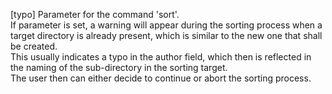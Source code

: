[typo]
  Parameter for the command 'sort'.  
  If parameter is set, a warning will appear during the sorting process when a target directory is already present, which is similar to the new one that shall be created.  
  This usually indicates a typo in the author field, which then is reflected in the naming of the sub-directory in the sorting target.  
  The user then can either decide to continue or abort the sorting process.


